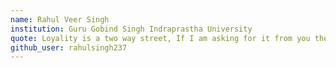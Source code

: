 ```yaml
---
name: Rahul Veer Singh 
institution: Guru Gobind Singh Indraprastha University 
quote: Loyality is a two way street, If I am asking for it from you then you are getting it from me
github_user: rahulsingh237
---
```

